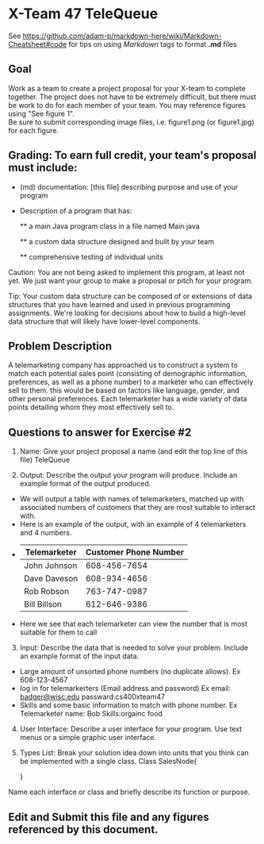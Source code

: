 # X-Team 47 TeleQueue

See https://github.com/adam-p/markdown-here/wiki/Markdown-Cheatsheet#code for tips on using *Markdown* tags to format __.md__ files

## Goal

Work as a team to create a project proposal for your X-team to complete together.
The project does not have to be extremely difficult,
but there must be work to do for each member of your team.
You may reference figures using "See figure 1".  
Be sure to submit corresponding image files, i.e. figure1.png (or figure1.jpg) for each figure.

## Grading: To earn full credit, your team's proposal must include:

* (md) documentation: [this file] describing purpose and use of your program

* Description of a program that has:

  ** a main Java program class in a file named Main.java
  
  ** a custom data structure designed and built by your team
  
  ** comprehensive testing of individual units
  
 Caution: You are not being asked to implement this program, at least not yet. 
 We just want your group to make a proposal or pitch for your program.
 
 Tip: Your custom data structure can be composed of or extensions of data structures that you have learned and used in previous programming assignments.  We're looking for decisions about how to build a high-level data structure that will likely have lower-level components.

## Problem Description

A telemarketing company has approached us to construct a system to match each potential sales point (consisting of demographic information, preferences, as well as a phone number) to a marketer who can effectively sell to them. this would be based on factors like language, gender, and other personal preferences. Each telemarketer has a wide variety of data points detailing whom they most effectively sell to. 

## Questions to answer for Exercise #2

1. Name: Give your project proposal a name (and edit the top line of this file)
TeleQueue


2. Output: Describe the output your program will produce.  Include an example format of the output produced.
* We will output a table with names of telemarketers, matched up with associated numbers of customers that they are most suitable to   interact with.
* Here is an example of the output, with an example of 4 telemarketers and 4 numbers. 
* | Telemarketer  | Customer Phone Number |
  | ------------- | ------------- |
  | John Johnson  | 608-456-7654  |
  | Dave Daveson  | 608-934-4656  |
  | Rob Robson  | 763-747-0987 |
  | Bill Billson  | 612-646-9386  |
* Here we see that each telemarketer can view the number that is most suitable for them to call 
  
 


3. Input: Describe the data that is needed to solve your problem. Include an example format of the input data.
* Large amount of unsorted phone numbers (no duplicate allows). Ex 608-123-4567
* log in for telemarkerters (Email address and password) Ex email: badger@wisc.edu passward:cs400xteam47
* Skills and some basic information to match with phone number. Ex Telemarketer name: Bob Skills:orgainc food 


4. User Interface: Describe a user interface for your program.  Use text menus or a simple graphic user interface.


5. Types List: Break your solution idea down into units that you think can be implemented with a single class.
    Class SalesNode{
    
    }


Name each interface or class and briefly describe its function or purpose.


## Edit and Submit this file and any figures referenced by this document.

